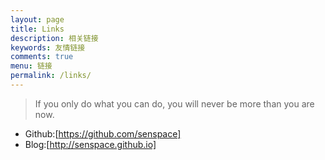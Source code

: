 ```yaml
---
layout: page
title: Links
description: 相关链接
keywords: 友情链接
comments: true
menu: 链接
permalink: /links/
---
```


> If you only do what you can do, you will never be more than you are now.

* Github:[https://github.com/senspace]
* Blog:[http://senspace.github.io]


